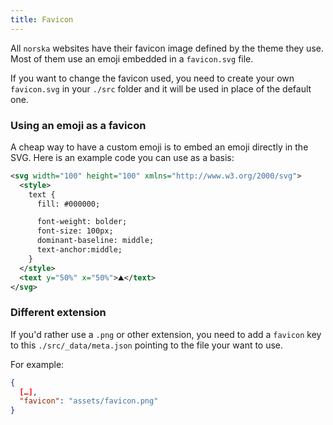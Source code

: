 ```yaml
---
title: Favicon
---
```


All `norska` websites have their favicon image defined by the theme they use.
Most of them use an emoji embedded in a `favicon.svg` file.

If you want to change the favicon used, you need to create your own
`favicon.svg` in your `./src` folder and it will be used in place of the default
one.

### Using an emoji as a favicon

A cheap way to have a custom emoji is to embed an emoji directly in the SVG.
Here is an example code you can use as a basis:

```svg
<svg width="100" height="100" xmlns="http://www.w3.org/2000/svg">
  <style>
    text {
      fill: #000000;

      font-weight: bolder;
      font-size: 100px;
      dominant-baseline: middle;
      text-anchor:middle;
    }
  </style>
  <text y="50%" x="50%">⛰</text>
</svg>
```

### Different extension

If you'd rather use a `.png` or other extension, you need to add a `favicon` key
to this `./src/_data/meta.json` pointing to the file your want to use.

For example:
```json
{
  […],
  "favicon": "assets/favicon.png"
}
```
